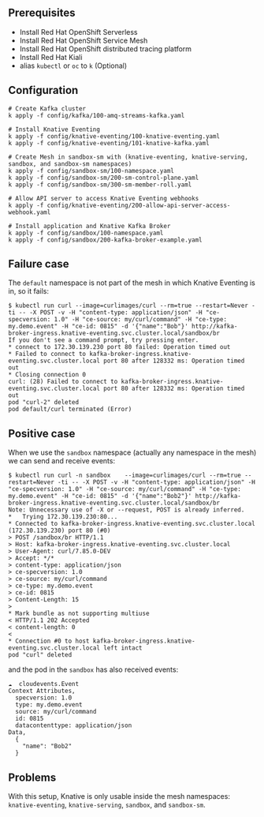## Prerequisites

- Install Red Hat OpenShift Serverless
- Install Red Hat OpenShift Service Mesh
- Install Red Hat OpenShift distributed tracing platform
- Install Red Hat Kiali
- alias `kubectl` or `oc` to `k` (Optional)

## Configuration

```shell
# Create Kafka cluster
k apply -f config/kafka/100-amq-streams-kafka.yaml

# Install Knative Eventing
k apply -f config/knative-eventing/100-knative-eventing.yaml
k apply -f config/knative-eventing/101-knative-kafka.yaml

# Create Mesh in sandbox-sm with (knative-eventing, knative-serving, sandbox, and sandbox-sm namespaces)
k apply -f config/sandbox-sm/100-namespace.yaml
k apply -f config/sandbox-sm/200-sm-control-plane.yaml
k apply -f config/sandbox-sm/300-sm-member-roll.yaml

# Allow API server to access Knative Eventing webhooks
k apply -f config/knative-eventing/200-allow-api-server-access-webhook.yaml

# Install application and Knative Kafka Broker
k apply -f config/sandbox/100-namespace.yaml
k apply -f config/sandbox/200-kafka-broker-example.yaml
```

## Failure case

The `default` namespace is not part of the mesh in which Knative Eventing is in, so it fails:

```shell
$ kubectl run curl --image=curlimages/curl --rm=true --restart=Never -ti -- -X POST -v -H "content-type: application/json" -H "ce-specversion: 1.0" -H "ce-source: my/curl/command" -H "ce-type: my.demo.event" -H "ce-id: 0815" -d '{"name":"Bob"}' http://kafka-broker-ingress.knative-eventing.svc.cluster.local/sandbox/br
If you don't see a command prompt, try pressing enter.
* connect to 172.30.139.230 port 80 failed: Operation timed out
* Failed to connect to kafka-broker-ingress.knative-eventing.svc.cluster.local port 80 after 128332 ms: Operation timed out
* Closing connection 0
curl: (28) Failed to connect to kafka-broker-ingress.knative-eventing.svc.cluster.local port 80 after 128332 ms: Operation timed out
pod "curl-2" deleted
pod default/curl terminated (Error)
```

## Positive case

When we use the `sandbox` namespace (actually any namespace in the mesh) we can send and receive events:

```shell
$ kubectl run curl -n sandbox    --image=curlimages/curl --rm=true --restart=Never -ti -- -X POST -v -H "content-type: application/json" -H "ce-specversion: 1.0" -H "ce-source: my/curl/command" -H "ce-type: my.demo.event" -H "ce-id: 0815" -d '{"name":"Bob2"}' http://kafka-broker-ingress.knative-eventing.svc.cluster.local/sandbox/br
Note: Unnecessary use of -X or --request, POST is already inferred.
*   Trying 172.30.139.230:80...
* Connected to kafka-broker-ingress.knative-eventing.svc.cluster.local (172.30.139.230) port 80 (#0)
> POST /sandbox/br HTTP/1.1
> Host: kafka-broker-ingress.knative-eventing.svc.cluster.local
> User-Agent: curl/7.85.0-DEV
> Accept: */*
> content-type: application/json
> ce-specversion: 1.0
> ce-source: my/curl/command
> ce-type: my.demo.event
> ce-id: 0815
> Content-Length: 15
> 
* Mark bundle as not supporting multiuse
< HTTP/1.1 202 Accepted
< content-length: 0
< 
* Connection #0 to host kafka-broker-ingress.knative-eventing.svc.cluster.local left intact
pod "curl" deleted
```

and the pod in the `sandbox` has also received events:

```shell
☁️  cloudevents.Event
Context Attributes,
  specversion: 1.0
  type: my.demo.event
  source: my/curl/command
  id: 0815
  datacontenttype: application/json
Data,
  {
    "name": "Bob2"
  }
```

## Problems

With this setup, Knative is only usable inside the mesh namespaces: `knative-eventing`, `knative-serving`, `sandbox`,
and `sandbox-sm`.
